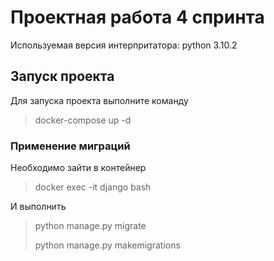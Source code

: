# Проектная работа 4 спринта

Используемая версия интерпритатора: python 3.10.2

## Запуск проекта
Для запуска проекта выполните команду
> docker-compose up -d

### Применение миграций
Необходимо зайти в контейнер
> docker exec -it django bash

И выполнить
> python manage.py migrate
>
> python manage.py makemigrations
